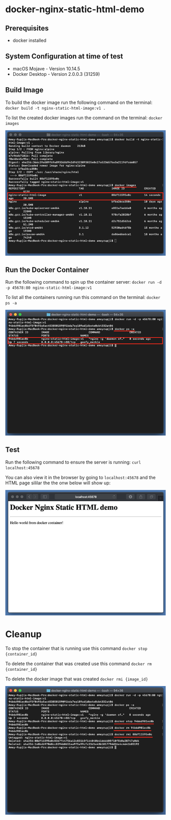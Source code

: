# docker-nginx-static-html-demo

## Prerequisites 

- docker installed 

## System Configuration at time of test 

- macOS Mojave - Version 10.14.5 
- Docker Desktop - Version 2.0.0.3 (31259)

## Build Image

To build the docker image run the following command on the terminal:
`docker build -t nginx-static-html-image:v1 .`

To list the created docker images run the command on the terminal:
`docker images`

![docker-nginx-static-html-demo-docker-list-image](images/docker-nginx-static-html-demo-docker-list-image.png?raw=true "Terminal Docker List Images Shreenshot")

## Run the Docker Container

Run the following command to spin up the container server:
`docker run -d -p 45678:80 nginx-static-html-image:v1`

To list all the containers running run this command on the terminal:
`docker ps -a`

![docker-nginx-static-html-demo-list-container-image](images/docker-nginx-static-html-demo-list-container-image.png?raw=true "Terminal Docker List Containers Shreenshot")

## Test

Run the following command to ensure the server is running:
`curl localhost:45678`

You can also view it in the browser by going to `localhost:45678` and the HTML page sililar the the onw below will show up:

![docker-nginx-static-html-demo-browser-image](images/docker-nginx-static-html-demo-browser-image.png?raw=true "Browser Shreenshot")


# Cleanup

To stop the container that is running use this command 
`docker stop {container_id}`

To delete the container that was created use this command
`docker rm {container_id}`

To delete the docker image that was created 
`docker rmi {image_id}`

![docker-nginx-static-html-demo-cleanup-image](images/docker-nginx-static-html-demo-cleanup-image.png?raw=true "Terminal Docker Cleanup Shreenshot")
